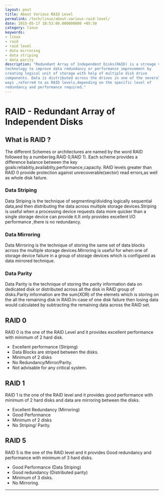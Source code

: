 ```yaml
---
layout: post
title: About Various RAID Level
permalink: /tech/linux/about-various-raid-level/
date: 2015-05-17 18:53:00.000000000 +05:30
category: linux
keywords: 
- linux
- raid
- raid level
- data mirroring
- data striping
- data parity
description: "Redundant Array of Independent Disks(RAID) is a stroage virtualization
technology to improve data redundancy or performance improvement by
creating logical unit of storage with help of multiple disk drive
components. Data is distributed across the drives in one of the several
ways ,referred to as RAID levels,depending on the specific level of
redundancy and performance required."
---
```

# RAID - Redundant Array of Independent Disks

## What is RAID ?

The different Schemes or architectures are named by the word RAID followed by a number(eg.RAID
0,RAID 1). Each scheme provides a difference balance between the key
goals:reliabitiy,availablity,performance,capacity. RAID levels greater
than RAID 0 provide protection against unrecoverable(sector) read
errors,as well as whole disk failure.

### Data Striping

Data Striping is the technique of segmenting/dividing logically
sequential data,and then distributing the data across multiple storage
devices.Striping is useful when a processing device requests data more
quicker than a single storage device can provide it.It only provides
excellent I/O performance ,there is no redundancy.

### Data Mirroring

Data Mirroring is the technique of storing the same set of data blocks
across the multiple storage devices.Mirroring is useful for when one of
storage device failure in a group of storage devices which is configured
as data mirrored technique.

### Data Parity

Data Parity is the technique of storing the parity information data on
dedicated disk or distributed across all the disk in RAID group of
disks.Parity information are the sum(XOR) of the elemets which is
storing on the all the remaining disk in RAID.In-case of one disk
failure then losing data would calculated by subtracting the remaining
data across the RAID set.

## RAID 0

RAID 0 is the one of the RAID Level and it provides excellent
performance with minimum of 2 hard disk.

  - Excellent performance (Striping)
  - Data Blocks are striped between the disks.
  - Minimum of 2 disks
  - No Redundancy/Mirror/Parity.
  - Not advisable for any critical system.

## RAID 1

RAID 1 is the one of the RAID level and it provides good performance
with minimum of 2 hard disks and data are mirroring between the disks.

  - Excellent Redundancy (Mirroring)
  - Good Performance
  - Minimum of 2 disks
  - No Striping/ Parity.

## RAID 5

RAID 5 is the one of the RAID level and it provides Good redundancy and
performance with minimum of 3 hard disks.

  - Good Performance (Data Striping)
  - Good redundancy (Distributed parity)
  - Minimum of 3 disks.
  - No Mirroring.

-----